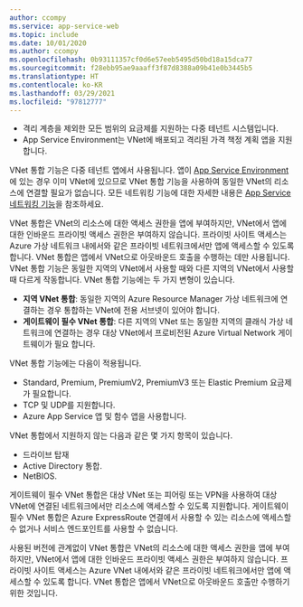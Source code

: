 ```yaml
---
author: ccompy
ms.service: app-service-web
ms.topic: include
ms.date: 10/01/2020
ms.author: ccompy
ms.openlocfilehash: 0b93111357cf0d6e57eeb5495d50bd18a15dca77
ms.sourcegitcommit: f28ebb95ae9aaaff3f87d8388a09b41e0b3445b5
ms.translationtype: HT
ms.contentlocale: ko-KR
ms.lasthandoff: 03/29/2021
ms.locfileid: "97812777"
---
```

* 격리 계층을 제외한 모든 범위의 요금제를 지원하는 다중 테넌트 시스템입니다.
* App Service Environment는 VNet에 배포되고 격리된 가격 책정 계획 앱을 지원합니다.

VNet 통합 기능은 다중 테넌트 앱에서 사용됩니다. 앱이 [App Service Environment][ASEintro]에 있는 경우 이미 VNet에 있으므로 VNet 통합 기능을 사용하여 동일한 VNet의 리소스에 연결할 필요가 없습니다. 모든 네트워킹 기능에 대한 자세한 내용은 [App Service 네트워킹 기능][Networkingfeatures]을 참조하세요.

VNet 통합은 VNet의 리소스에 대한 액세스 권한을 앱에 부여하지만, VNet에서 앱에 대한 인바운드 프라이빗 액세스 권한은 부여하지 않습니다. 프라이빗 사이트 액세스는 Azure 가상 네트워크 내에서와 같은 프라이빗 네트워크에서만 앱에 액세스할 수 있도록 합니다. VNet 통합은 앱에서 VNet으로 아웃바운드 호출을 수행하는 데만 사용됩니다. VNet 통합 기능은 동일한 지역의 VNet에서 사용할 때와 다른 지역의 VNet에서 사용할 때 다르게 작동합니다. VNet 통합 기능에는 두 가지 변형이 있습니다.

* **지역 VNet 통합**: 동일한 지역의 Azure Resource Manager 가상 네트워크에 연결하는 경우 통합하는 VNet에 전용 서브넷이 있어야 합니다.
* **게이트웨이 필수 VNet 통합**: 다른 지역의 VNet 또는 동일한 지역의 클래식 가상 네트워크에 연결하는 경우 대상 VNet에서 프로비전된 Azure Virtual Network 게이트웨이가 필요 합니다.

VNet 통합 기능에는 다음이 적용됩니다.

* Standard, Premium, PremiumV2, PremiumV3 또는 Elastic Premium 요금제가 필요합니다.
* TCP 및 UDP를 지원합니다.
* Azure App Service 앱 및 함수 앱을 사용합니다.

VNet 통합에서 지원하지 않는 다음과 같은 몇 가지 항목이 있습니다.

* 드라이브 탑재
* Active Directory 통합.
* NetBIOS.

게이트웨이 필수 VNet 통합은 대상 VNet 또는 피어링 또는 VPN을 사용하여 대상 VNet에 연결된 네트워크에서만 리소스에 액세스할 수 있도록 지원합니다. 게이트웨이 필수 VNet 통합은 Azure ExpressRoute 연결에서 사용할 수 있는 리소스에 액세스할 수 없거나 서비스 엔드포인트를 사용할 수 없습니다.

사용된 버전에 관계없이 VNet 통합은 VNet의 리소스에 대한 액세스 권한을 앱에 부여하지만, VNet에서 앱에 대한 인바운드 프라이빗 액세스 권한은 부여하지 않습니다. 프라이빗 사이트 액세스는 Azure VNet 내에서와 같은 프라이빗 네트워크에서만 앱에 액세스할 수 있도록 합니다. VNet 통합은 앱에서 VNet으로 아웃바운드 호출만 수행하기 위한 것입니다.

<!--Links-->
[ASEintro]: ../articles/app-service/environment/intro.md
[Networkingfeatures]: ../articles/app-service/networking-features.md
